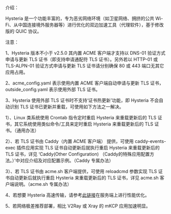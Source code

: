 介绍：

Hysteria 是一个功能丰富的，专为恶劣网络环境（如卫星网络、拥挤的公共 Wi-Fi、从中国连接境外服务器等）进行优化的双边加速工具（代理软件），基于修改版的 QUIC 协议。

注意：

1、Hysteria 版本不小于 v2.5.0 其内置 ACME 客户端才支持以 DNS-01 验证方式申请与更新 TLS 证书（即支持申请通配符 TLS 证书）。另外若以 HTTP-01 或 TLS-ALPN-01 验证方式申请与更新 TLS 证书请分别确保 80 或 443 端口无其它应用占用。

2、acme_config.yaml 表示使用内置 ACME 客户端自动申请与更新 TLS 证书，outside_config.yaml 表示使用外部 TLS 证书。

3、Hysteria 使用外部 TLS 证书时不支持‘证书热更新’功能，即 Hysteria 不会自动识别 TLS 证书已更新并重载，可使用如下方法之一解决。

1）、Linux 类系统使用 Crontab 指令定时重启 Hysteria 来重载更新后的 TLS 证书，其它系统使用类似命令/工具来定时重启 Hysteria 来重载更新后的 TLS 证书。（通用办法）

2）、若 TLS 证书由 Caddy（内置 ACME 客户端） 提供，可使用 caddy-events-exec 插件应用实现 TLS 证书自动更新后就执行重启 Hysteria 来重载更新后的 TLS 证书，详见 ‘Caddy(Other Configuration) （Caddy的特殊应用配置方法。）’中对应介绍及对应配置示例。（Caddy 专属办法）

3）、若 TLS 证书由 acme.sh 客户端提供，可使用 reloadcmd 参数实现 TLS 证书自动更新后就执行重启 Hysteria 来重载更新后的 TLS 证书，详见 acme.sh 客户端说明。（acme.sh 专属办法）

4、若想要 Hysteria 高速传输，请参考[此链接](https://hysteria.network/zh/docs/advanced/Performance/)在服务端上进行性能优化。

5、若网络极差推荐部署，相比 V2Ray 或 Xray 的 mKCP 应用加速明显。
